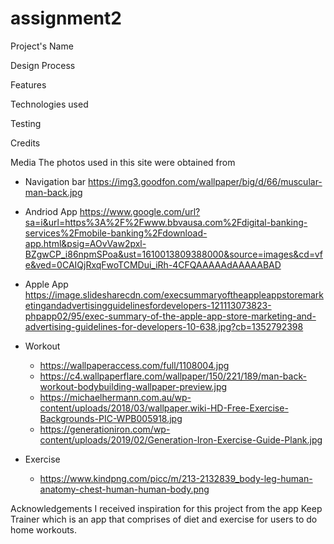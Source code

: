 # assignment2

Project's Name
<!--One or two paragraphs providing an overview of your project. Tell us about your project.

Essentially, this part is your sales pitch.-->

Design Process
<!-- Provide us insights about your design process, focusing on who this website is for, what it is that they want to achieve and how your project is the best way to help them achieve these things.

In particular, as part of this section we recommend that you provide a list of User Stories, with the following general structure:

As a user type, I want to perform an action, so that I can achieve a goal.
This section is also where you would share links to any wireframes, mockups, diagrams etc. that you created as part of the design process. These files should themselves either be included as a pdf file in the project itself (in an separate directory) Include the Adobe XD wireframe as a folder. You can include the XD share url.-->


Features
<!-- In this section, you should go over the different parts of your project, and describe each in a sentence or so.

Existing Features
Feature 1 - allows users X to achieve Y, by having them fill out Z
...
In addition, you may also use this section to discuss plans for additional features to be implemented in the future:

Features Left to Implement
Another feature idea-->

Technologies used
<!-- In this section, you should mention all of the languages, frameworks, libraries, and any other tools that you have used to construct this project. For each, provide its name, a link to its official site and a short sentence of why it was used.

JQuery
The project uses JQuery to simplify DOM manipulation.-->

Testing
<!-- For any scenarios that have not been automated, test the user stories manually and provide as much detail as is relevant. A particularly useful form for describing your testing process is via scenarios, such as:

Contact form:
Go to the "Contact Us" page
Try to submit the empty form and verify that an error message about the required fields appears
Try to submit the form with an invalid email address and verify that a relevant error message appears
Try to submit the form with all inputs valid and verify that a success message appears.
In addition, you should mention in this section how your project looks and works on different browsers and screen sizes.

You should also mention in this section any interesting bugs or problems you discovered during your testing, even if you haven't addressed them yet.

If this section grows too long, you may want to split it off into a separate file and link to it from here.-->


Credits
<!-- Content
The text for section Y was copied from the Wikipedia article Z-->

Media
The photos used in this site were obtained from

- Navigation bar
    https://img3.goodfon.com/wallpaper/big/d/66/muscular-man-back.jpg

- Andriod App
  https://www.google.com/url?sa=i&url=https%3A%2F%2Fwww.bbvausa.com%2Fdigital-banking-services%2Fmobile-banking%2Fdownload-app.html&psig=AOvVaw2pxl-BZgwCP_i86npmSPoa&ust=1610013809388000&source=images&cd=vfe&ved=0CAIQjRxqFwoTCMDui_iRh-4CFQAAAAAdAAAAABAD

- Apple App
  https://image.slidesharecdn.com/execsummaryoftheappleappstoremarketingandadvertisingguidelinesfordevelopers-121113073823-phpapp02/95/exec-summary-of-the-apple-app-store-marketing-and-advertising-guidelines-for-developers-10-638.jpg?cb=1352792398

- Workout
  - https://wallpaperaccess.com/full/1108004.jpg
  - https://c4.wallpaperflare.com/wallpaper/150/221/189/man-back-workout-bodybuilding-wallpaper-preview.jpg
  - https://michaelhermann.com.au/wp-content/uploads/2018/03/wallpaper.wiki-HD-Free-Exercise-Backgrounds-PIC-WPB005918.jpg
  - https://generationiron.com/wp-content/uploads/2019/02/Generation-Iron-Exercise-Guide-Plank.jpg
- Exercise
  - https://www.kindpng.com/picc/m/213-2132839_body-leg-human-anatomy-chest-human-human-body.png
  
Acknowledgements
I received inspiration for this project from the app Keep Trainer which is an app that comprises of diet and exercise for users to do home workouts.